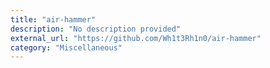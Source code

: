 ```yaml
---
title: "air-hammer"
description: "No description provided"
external_url: "https://github.com/Wh1t3Rh1n0/air-hammer"
category: "Miscellaneous"
---
```

